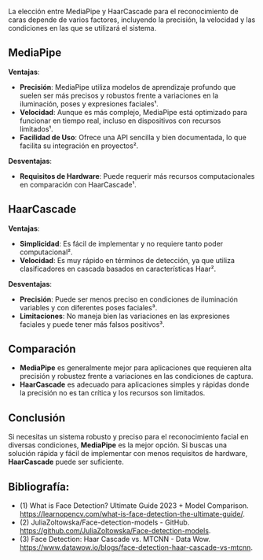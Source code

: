 La elección entre MediaPipe y HaarCascade para el reconocimiento de caras depende de varios factores, incluyendo la precisión, la velocidad y las condiciones en las que se utilizará el sistema.

## MediaPipe

**Ventajas**:
- **Precisión**: MediaPipe utiliza modelos de aprendizaje profundo que suelen ser más precisos y robustos frente a variaciones en la iluminación, poses y expresiones faciales¹.
- **Velocidad**: Aunque es más complejo, MediaPipe está optimizado para funcionar en tiempo real, incluso en dispositivos con recursos limitados¹.
- **Facilidad de Uso**: Ofrece una API sencilla y bien documentada, lo que facilita su integración en proyectos².

**Desventajas**:
- **Requisitos de Hardware**: Puede requerir más recursos computacionales en comparación con HaarCascade¹.

## HaarCascade

**Ventajas**:
- **Simplicidad**: Es fácil de implementar y no requiere tanto poder computacional².
- **Velocidad**: Es muy rápido en términos de detección, ya que utiliza clasificadores en cascada basados en características Haar².

**Desventajas**:
- **Precisión**: Puede ser menos preciso en condiciones de iluminación variables y con diferentes poses faciales³.
- **Limitaciones**: No maneja bien las variaciones en las expresiones faciales y puede tener más falsos positivos³.

## Comparación

- **MediaPipe** es generalmente mejor para aplicaciones que requieren alta precisión y robustez frente a variaciones en las condiciones de captura.
- **HaarCascade** es adecuado para aplicaciones simples y rápidas donde la precisión no es tan crítica y los recursos son limitados.

## Conclusión

Si necesitas un sistema robusto y preciso para el reconocimiento facial en diversas condiciones, **MediaPipe** es la mejor opción. Si buscas una solución rápida y fácil de implementar con menos requisitos de hardware, **HaarCascade** puede ser suficiente.

## Bibliografía:
- (1) What is Face Detection? Ultimate Guide 2023 + Model Comparison. https://learnopencv.com/what-is-face-detection-the-ultimate-guide/.
- (2) JuliaZoltowska/Face-detection-models - GitHub. https://github.com/JuliaZoltowska/Face-detection-models.
- (3) Face Detection: Haar Cascade vs. MTCNN - Data Wow. https://www.datawow.io/blogs/face-detection-haar-cascade-vs-mtcnn.